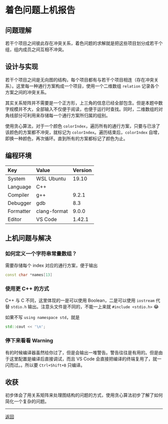 # 着色问题上机报告

## 问题理解

若干个项目之间彼此存在冲突关系，着色问题的求解就是把这些项目划分成若干个组，组内成员之间互相不冲突。

## 设计与实现

若干个项目之间是无向图的结构，每个项目都有与若干个项目相连（存在冲突关系）。这里每一种通行方案构成一个项目，使用一个二维数组 `relation` 记录各个方案之间的冲突关系。

其实关系矩阵并不需要是一个正方形，上三角的信息已经全部包含。但是本题中数字规模并不大，全部输入不仅便于阅读，也便于运行时查找。同时，二维数组的对角线部分可利用来存储每一个通行方案所归属的组别。

使用贪心算法，对于一个颜色 `colorIndex`，遍历所有的通行方案，只要与已涂了该颜色的方案都不冲突，就标记为 `colorIndex`。遍历结束后，`colorIndex` 自增，即换一种颜色，再次循环。直到所有的方案都标记了颜色为止。

## 编程环境

|Key      |Value       |Version|
|:--------|:-----------|:------|
|System   |WSL Ubuntu  | 19.10 |
|Language |C++         |       |
|Compiler |g++         | 9.2.1 |
|Debugger |gdb         | 8.3   |
|Formatter|clang-format| 9.0.0 |
|Editor   |VS Code     | 1.42.1|

## 上机问题与解决

### 如何定义一个字符串常量数组？

需要存储每个 index 对应的通行方案，便于输出

```cpp
const char *names[13]
```

### 使用更 C++ 的方式

C++ 与 C 不同，这里体现的一是可以使用 Boolean，二是可以使用 `iostream` 代替 `stdio.h` 输出。注意头文件是不同的，不能一上来就 `#include <stdio.h>` :joy:

如果不写 `using namespace std`，就是

```cpp
std::cout << '\n';
```

### 停下来看看 Warning

有的时候编译器虽然给你过了，但是会输出一堆警告。警告往往是有用的。但是由于这里配置是编译后直接调试，而且 VS Code 会直接把编译的终端复用了，就一闪而过。。所以要 `Ctrl+Shift+B` 只编译。

## 收获

初步体会了用关系矩阵来处理图结构的问题的方式，使用贪心算法初步了解了如何简化一个复杂的问题。

---

[返回](../README.md)
